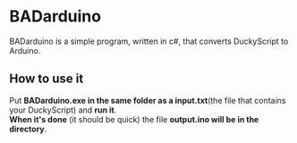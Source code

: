 # BADarduino
BADarduino is a simple program, written in c#, that converts DuckyScript to Arduino.

## How to use it
Put **BADarduino.exe in the same folder as a input.txt**(the file that contains your DuckyScript) and **run it**.     
**When it's done** (it should be quick) the file **output.ino will be in the directory**.
